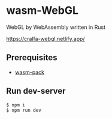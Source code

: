 # wasm-WebGL

WebGL by WebAssembly written in Rust

<https://cralfa-webgl.netlify.app/>

## Prerequisites

* [wasm-pack](https://rustwasm.github.io/wasm-pack/)

## Run dev-server

```
$ npm i
$ npm run dev
```
